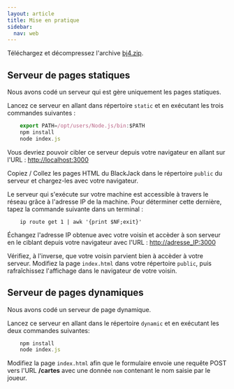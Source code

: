 ```yaml
---
layout: article
title: Mise en pratique
sidebar:
  nav: web
---
```


Téléchargez et décompressez l'archive [bj4.zip](bj4.zip).

## Serveur de pages statiques

Nous avons codé un serveur qui est gère uniquement les pages statiques.

Lancez ce serveur en allant dans répertoire `static` et en exécutant les trois commandes suivantes :

```javascript
    export PATH=/opt/users/Node.js/bin:$PATH
    npm install
    node index.js
```

Vous devriez pouvoir cibler ce serveur depuis votre navigateur en allant sur l'URL : [http://localhost:3000](http://localhost:3000)

Copiez / Collez les pages HTML du BlackJack dans le répertoire `public` du serveur et chargez-les avec votre navigateur.

Le serveur qui s'exécute sur votre machine est accessible à travers le réseau grâce à l'adresse IP de la machine. Pour déterminer cette dernière, tapez la commande suivante dans un terminal : 

```shell
    ip route get 1 | awk '{print $NF;exit}'
```

Échangez l'adresse IP obtenue avec votre voisin et accèder à son serveur en le ciblant depuis votre navigateur avec l'URL : [http://adresse_IP:3000](http://adresse_IP:3000)

Vérifiez, à l'inverse, que votre voisin parvient bien à accèder à votre serveur. Modifiez la page `index.html` dans votre répertoire `public`, puis rafraîchissez l'affichage dans le navigateur de votre voisin.

## Serveur de pages dynamiques

Nous avons codé un serveur de page dynamique.

Lancez ce serveur en allant dans le répertoire `dynamic` et en exécutant les deux commandes suivantes:

```javascript
    npm install
    node index.js
```

Modifiez la page `index.html` afin que le formulaire envoie une requête POST vers l'URL **/cartes** avec une donnée `nom` contenant le nom saisie par le joueur.

